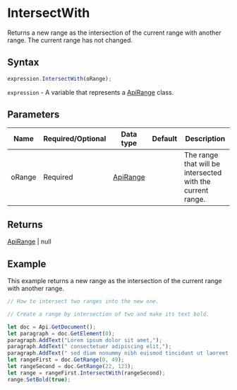 # IntersectWith

Returns a new range as the intersection of the current range with another range. The current range has not changed.

## Syntax

```javascript
expression.IntersectWith(oRange);
```

`expression` - A variable that represents a [ApiRange](../ApiRange.md) class.

## Parameters

| **Name** | **Required/Optional** | **Data type** | **Default** | **Description** |
| ------------- | ------------- | ------------- | ------------- | ------------- |
| oRange | Required | [ApiRange](../../ApiRange/ApiRange.md) |  | The range that will be intersected with the current range. |

## Returns

[ApiRange](../../ApiRange/ApiRange.md) \| null

## Example

This example returns a new range as the intersection of the current range with another range.

```javascript editor-docx
// How to intersect two ranges into the new one.

// Create a range by intersection of two and make its text bold.

let doc = Api.GetDocument();
let paragraph = doc.GetElement(0);
paragraph.AddText("Lorem ipsum dolor sit amet,");
paragraph.AddText(" consectetuer adipiscing elit,");
paragraph.AddText(" sed diam nonummy nibh euismod tincidunt ut laoreet dolore magna aliquam erat volutpat.");
let rangeFirst = doc.GetRange(0, 49);
let rangeSecond = doc.GetRange(22, 123);
let range = rangeFirst.IntersectWith(rangeSecond);
range.SetBold(true);
```
